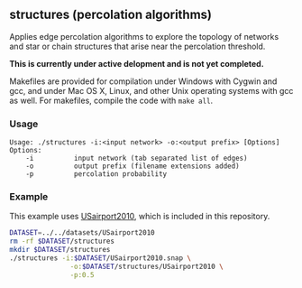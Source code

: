 structures (percolation algorithms)
-----------------------------------

Applies edge percolation algorithms to explore the topology of networks
and star or chain structures that arise near the percolation threshold.

**This is currently under active delopment and is not yet completed.**

Makefiles are provided for compilation under Windows with Cygwin and gcc,
and under Mac OS X, Linux, and other Unix operating systems with gcc as
well. For makefiles, compile the code with `make all`.

### Usage ###

```
Usage: ./structures -i:<input network> -o:<output prefix> [Options]
Options:
    -i          input network (tab separated list of edges)
    -o          output prefix (filename extensions added)
    -p          percolation probability
```

### Example ###

This example uses [USairport2010](/contrib/yins-enas/datasets/USairport2010),
which is included in this repository. 

```bash
DATASET=../../datasets/USairport2010
rm -rf $DATASET/structures
mkdir $DATASET/structures
./structures -i:$DATASET/USairport2010.snap \
               -o:$DATASET/structures/USairport2010 \
               -p:0.5
```